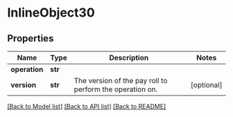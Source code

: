 # InlineObject30

## Properties
Name | Type | Description | Notes
------------ | ------------- | ------------- | -------------
**operation** | **str** |  | 
**version** | **str** | The version of the pay roll to perform the operation on. | [optional] 

[[Back to Model list]](../README.md#documentation-for-models) [[Back to API list]](../README.md#documentation-for-api-endpoints) [[Back to README]](../README.md)


